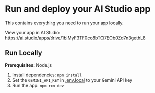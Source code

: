 # Run and deploy your AI Studio app

This contains everything you need to run your app locally.

View your app in AI Studio: https://ai.studio/apps/drive/1blMyF3TF0co8bTOi7EOb0Zd7n3gethL8

## Run Locally

**Prerequisites:**  Node.js


1. Install dependencies:
   `npm install`
2. Set the `GEMINI_API_KEY` in [.env.local](.env.local) to your Gemini API key
3. Run the app:
   `npm run dev`
